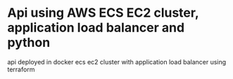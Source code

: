 # Api using AWS ECS EC2 cluster, application load balancer and python
api deployed in docker ecs ec2 cluster with application load balancer using terraform
